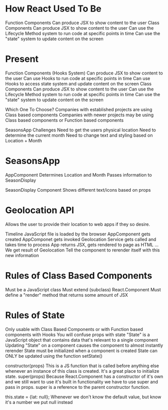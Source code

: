 # How React Used To Be
Function Components
  Can produce JSX to show content to the user
Class Components
  Can produce JSX to show content to the user
  Can use the Lifecycle Method system to run code at specific points in time
  Can use the "state" system to update content on the screen 


# Present
Function Components (Hooks System)
  Can produce JSX to show content to the user
  Can use Hooks to run code at specific points in time
  Can use Hooks to access state system and update content on the screen
Class Components
  Can produce JSX to show content to the user
  Can use the Lifecycle Method system to run code at specific points in time
  Can use the "state" system to update content on the screen 

Which One To Choose?
  Companies with established projects are using Class based components 
  Companies with newer projects may be using Class based components or Function based components

SeasonsApp Challenges
  Need to get the users physical location 
  Need to determine the current month
  Need to change text and styling based on Location + Month



# SeasonsApp
AppComponent
  Determines Location and Month 
  Passes information to SeasonDisplay

SeasonDisplay Component
  Shows different text/icons based on props

# Geolocation API
Allows the user to provide their location to web apps if they so desire.

Timeline
  JavaScript file is loaded by the browser
  AppComponent gets created
  AppComponet gets invoked
  Geolocation Service gets called and takes time to process
  App returns JSX, gets rendered to page as HTML
  ...
  We get result of Geolocation
  Tell the component to rerender itself with this new information

# Rules of Class Based Components
Must be a JavaScript class
Must extend (subclass) React.Component
Must define a "render" method that returns some amount of JSX

# Rules of State
Only usable with Class Based Components or with Function based components with Hooks
You will confuse props with state
"State" is a JavaScript object that contains data that's relevant to a single component
Updating "State" on a component causes the component to almost instantly rerender
State must be initialized when a component is created
State can ONLY be updated using the function setState()




constructor(props) 
  This is a JS function that is called before anything else whenever an instance of this class is created. It's a great place to initialize state.
super(props)
  Because React.Component has a constructor of it's own and we still want to use it's built in functionality we have to use super and pass in props.
  super is a reference to the parent constructor function.

this.state = {lat: null}; 
  Whenever we don't know the default value, but know it's a number we put null instead